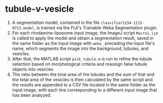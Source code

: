 # tubule-v-vesicle

1. A segmentation model, contained in the file `classifier1234-1215-0712.model`, is trained via the FIJI's Trainable Weka Segmentation plugin. 
2. For each rhodamine-liposome input image, the ImageJ script `Macro1.ijm` is called to apply the model and obtain a segmentation result, saved in the same folder as the input image with `weka_` preceding the input file's name, which segments the image into the background, tubules, and vesicles.
3. After that, the MATLAB script `pick_tubule.m` is run to refine the tubule selection based on morphological criteria and reassign false tubule objects into vesicles. 
4. The ratio between the total area of the tubules and the sum of that and the total area of the vesicles is then calculated by the same script and the results are appended to a CSV file located in the same folder as the input image, with each line corresponding to a different input image that has been analyzed.
